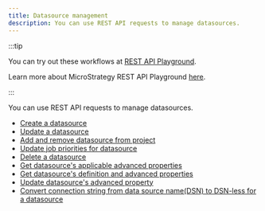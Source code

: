 ```yaml
---
title: Datasource management
description: You can use REST API requests to manage datasources.
---
```


:::tip

You can try out these workflows at [REST API Playground](https://www.postman.com/microstrategysdk/workspace/microstrategy-rest-api/folder/16131298-03cf3beb-6d88-4270-9630-c41a989c0db8?ctx=documentation).

Learn more about MicroStrategy REST API Playground [here](/docs/getting-started/playground.md).

:::

You can use REST API requests to manage datasources.

- [Create a datasource](./create-a-datasource.md)
- [Update a datasource](./update-a-datasource.md)
- [Add and remove datasource from project](./add-and-remove-datasource-from-project.md)
- [Update job priorities for datasource](./update-job-priorities-for-datasource.md)
- [Delete a datasource](./delete-a-datasource.md)
- [Get datasource's applicable advanced properties](./get-datasource-applicable-advanced-properties.md)
- [Get datasource's definition and advanced properties](./get-datasource-with-advanced-properties.md)
- [Update datasource's advanced property](./update-datasoure-advanced-property.md)
- [Convert connection string from data source name(DSN) to DSN-less for a datasource](./convert-connection-string-from-dsn-to-dsnless-for-a-datasource.md)
